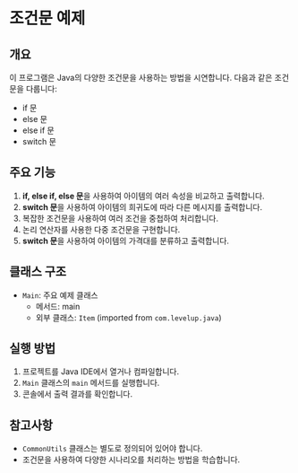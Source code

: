 # 조건문 예제

## 개요
이 프로그램은 Java의 다양한 조건문을 사용하는 방법을 시연합니다. 다음과 같은 조건문을 다룹니다:

- if 문
- else 문
- else if 문
- switch 문

## 주요 기능
1. **if, else if, else 문**을 사용하여 아이템의 여러 속성을 비교하고 출력합니다.
2. **switch 문**을 사용하여 아이템의 희귀도에 따라 다른 메시지를 출력합니다.
3. 복잡한 조건문을 사용하여 여러 조건을 중첩하여 처리합니다.
4. 논리 연산자를 사용한 다중 조건문을 구현합니다.
5. **switch 문**을 사용하여 아이템의 가격대를 분류하고 출력합니다.

## 클래스 구조
- `Main`: 주요 예제 클래스
  - 메서드: main
  - 외부 클래스: `Item` (imported from `com.levelup.java`)

## 실행 방법
1. 프로젝트를 Java IDE에서 열거나 컴파일합니다.
2. `Main` 클래스의 `main` 메서드를 실행합니다.
3. 콘솔에서 출력 결과를 확인합니다.

## 참고사항
- `CommonUtils` 클래스는 별도로 정의되어 있어야 합니다.
- 조건문을 사용하여 다양한 시나리오를 처리하는 방법을 학습합니다.
